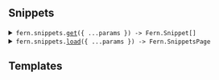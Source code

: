 
## Snippets


<details><summary> <code>fern.snippets.<a href="./src/api/resources/snippets/client/Client.ts">get</a>({ ...params }) -> Fern.Snippet[]</code> </summary>

<dl>

<dd>

#### 📝 Description

<dl>

<dd>

<dl>

<dd>

Get snippet by endpoint method and path

</dd>

</dl>

</dd>

</dl>

#### 🔌 Usage

<dl>

<dd>

<dl>

<dd>

```ts
await fern.snippets.get({
    endpoint: {
        method: Fern.EndpointMethod.Get,
        path: "/v1/search"
    }
});
```

</dd>

</dl>

</dd>

</dl>

#### ⚙️ Parameters

<dl>

<dd>

<dl>

<dd>


**request: `Fern.GetSnippetRequest`** 


</dd>

</dl>

<dl>

<dd>


**requestOptions: `Snippets.RequestOptions`** 


</dd>

</dl>

</dd>

</dl>



</dd>

</dl>
</details>


<details><summary> <code>fern.snippets.<a href="./src/api/resources/snippets/client/Client.ts">load</a>({ ...params }) -> Fern.SnippetsPage</code> </summary>

<dl>

<dd>

#### 🔌 Usage

<dl>

<dd>

<dl>

<dd>

```ts
await fern.snippets.load({
    page: 1,
    orgId: "vellum",
    apiId: "vellum-ai",
    sdks: [{
            type: "python",
            package: "vellum-ai",
            version: "1.2.1"
        }]
});
```

</dd>

</dl>

</dd>

</dl>

#### ⚙️ Parameters

<dl>

<dd>

<dl>

<dd>


**request: `Fern.ListSnippetsRequest`** 


</dd>

</dl>

<dl>

<dd>


**requestOptions: `Snippets.RequestOptions`** 


</dd>

</dl>

</dd>

</dl>



</dd>

</dl>
</details>




## Templates



